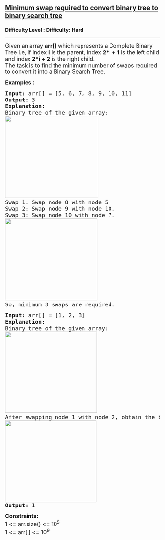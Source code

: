 <h2><a href="https://www.geeksforgeeks.org/problems/minimum-swap-required-to-convert-binary-tree-to-binary-search-tree/0">Minimum swap required to convert binary tree to binary search tree</a></h2><h3>Difficulty Level : Difficulty: Hard</h3><hr><div class="problems_problem_content__Xm_eO"><p><span style="font-size: 18px;">Given an array&nbsp;<strong>arr[]</strong>&nbsp;which represents&nbsp;a&nbsp;Complete Binary Tree i.e, if index&nbsp;<strong>i</strong>&nbsp;is the parent, index&nbsp;<strong>2*i + 1</strong>&nbsp;is the left child and index&nbsp;<strong>2*i + 2</strong>&nbsp;is the right child.<br>The task is to find the minimum number of swaps required to convert it into a Binary Search Tree.&nbsp;</span></p>
<p><span style="font-size: 18px;"><strong>Examples :</strong></span></p>
<pre><span style="font-size: 18px;"><strong>Input: </strong>arr[] = [5, 6, 7, 8, 9, 10, 11]
<strong>Output: </strong>3
<strong>Explanation:</strong> 
Binary tree of the given array:
<img src="https://media.geeksforgeeks.org/img-practice/prod/addEditProblem/880844/Web/Other/blobid0_1732596870.png" width="303" height="266"> <br>Swap 1: Swap node 8 with node 5.
Swap 2: Swap node 9 with node 10.
Swap 3: Swap node 10 with node 7.
<img src="https://media.geeksforgeeks.org/img-practice/prod/addEditProblem/880844/Web/Other/blobid1_1732596347.png" width="300" height="265"> <br>So, minimum 3 swaps are required.</span></pre>
<pre><span style="font-size: 18px;"><strong style="font-size: 18px;">Input: </strong><span style="font-size: 18px;">arr[] = [1, 2, 3]<br></span><strong style="font-size: 18px;">Explanation:</strong><span style="font-size: 18px;"> <br>Binary tree of the given array:<br><img src="https://media.geeksforgeeks.org/img-practice/prod/addEditProblem/880844/Web/Other/blobid2_1732596556.png" width="299" height="264"> <br>After swapping node 1 with node 2, obtain the below binary search tree:<br><img src="https://media.geeksforgeeks.org/img-practice/prod/addEditProblem/880844/Web/Other/blobid3_1732596597.png" width="297" height="265"><br></span><strong style="font-size: 18px;">Output: </strong><span style="font-size: 18px;">1</span></span></pre>
<p><span style="font-size: 18px;"><strong>Constraints:</strong><br>1 &lt;= arr.size() &lt;= 10<sup>5<br></sup></span><span style="font-size: 18px;">1 &lt;= arr[i] &lt;= 10<sup>9</sup></span></p></div>